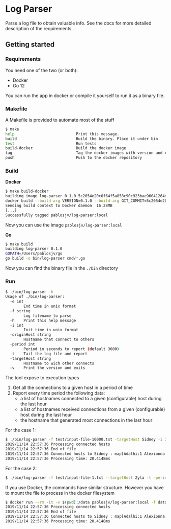 # Log Parser

Parse a log file to obtain valuable info. See the docs for more detailed description of the requirements



## Getting started

### Requirements

You need one of the two (or both):

* Docker
* Go 12

You can run the app in docker or compile it yourself to run it as a binary file.

### Makefile

A Makefile is provided to automate most of the stuff

```bash
$ make
help                           Print this message.
build                          Build the binary. Place it under bin
test                           Run tests
build-docker                   Build the docker image
tag                            Tag the docker images with version and commit
push                           Push to the docker repository
```

### Build

**Docker**

```sh
$ make build-docker
building image log-parser 0.1.0 5c2054e20c0f64f5a858c90c923bae96041264d8
docker build --build-arg VERSION=0.1.0 --build-arg GIT_COMMIT=5c2054e20c0f64f5a858c90c923bae96041264d8 --label version.type=dev -t "pablosjv/log-parser":local .
Sending build context to Docker daemon  16.28MB
[...]
Successfully tagged pablosjv/log-parser:local
```
Now you can use the image `pablosjv/log-parser:local`

**Go**

```sh
$ make build
building log-parser 0.1.0
GOPATH=/Users/pablosjv/go
go build -o bin/log-parser cmd/*.go
```

Now you can find the binary file in the `./bin` directory

### Run

```sh
$ ./bin/log-parser -h
Usage of ./bin/log-parser:
  -e int
        End time in unix format
  -f string
        Log filename to parse
  -h    Print this help message
  -i int
        Init time in unix format
  -originHost string
        Hostname that connect to others
  -period int
        Period in seconds to report (default 3600)
  -t    Tail the log file and report
  -targetHost string
        Hostname to wich other connects
  -v    Print the version and exits
```

The tool expose to execution types

1. Get all the connections to a given host in a period of time
2. Report every time period the following data:
    * a list of hostnames connected to a given (configurable) host during the last hour
    * a list of hostnames received connections from a given (configurable) host during the last hour
    * the hostname that generated most connections in the last hour

For the case 1:

```sh
$ ./bin/log-parser -f test/input-file-10000.txt -targetHost Sidney -i 1565647204350 -e 1665647328946
2019/11/14 22:57:36 Processing connected hosts
2019/11/14 22:57:36 End of file
2019/11/14 22:57:36 Connected hosts to Sidney : map[Adalhi:1 Alexionna:1 Anishka:1 Dyshawn:1 Kya:1 Trestyn:1 Wadie:1 Zyleah:1]
2019/11/14 22:57:36 Processing time: 20.4148ms
```

For the case 2:

```sh
$ ./bin/log-parser -f test/input-file-1.txt --targetHost Zyla -t -period 10 -originHost Aadvik
```

If you use Docker, the commands have similar structure. However you have to mount the file to process in the docker filesystem

```sh
$ docker run --rm -it -v $(pwd):/data pablosjv/log-parser:local -f data/test/input-file-10000.txt -targetHost Sidney -i 1565647204350 -e 1665647328946
2019/11/14 22:57:36 Processing connected hosts
2019/11/14 22:57:36 End of file
2019/11/14 22:57:36 Connected hosts to Sidney : map[Adalhi:1 Alexionna:1 Anishka:1 Dyshawn:1 Kya:1 Trestyn:1 Wadie:1 Zyleah:1]
2019/11/14 22:57:36 Processing time: 20.4148ms
```
